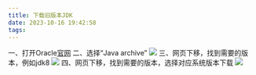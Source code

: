 ```yaml
---
title: 下载旧版本JDK
date: 2023-10-16 19:42:58
tags:
---
```


一、打开Oracle[官网](https://www.oracle.com/cn/java/technologies/downloads/)
二、选择“Java archive”
![](https://pic.imgdb.cn/item/652d2a04c458853aefd77564.jpg)
三、网页下移，找到需要的版本，例如jdk8
![](https://pic.imgdb.cn/item/652d2a04c458853aefd775e9.jpg)
四、网页下移，找到需要的版本，选择对应系统版本下载
![](https://pic.imgdb.cn/item/652d2a04c458853aefd7764e.jpg)
